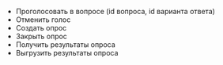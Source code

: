 - Проголосовать в вопросе (id вопроса, id варианта ответа)
- Отменить голос
- Создать опрос
- Закрыть опрос
- Получить результаты опроса
- Выгрузить результаты опроса

